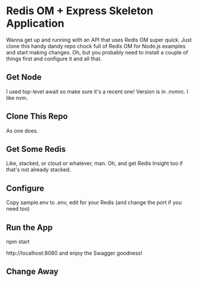 # Redis OM + Express Skeleton Application

Wanna get up and running with an API that uses Redis OM super quick. Just clone this handy dandy repo chock full of Redis OM for Node.js examples and start making changes. Oh, but you probably need to install a couple of things first and configure it and all that.

## Get Node

I used top-level await so make sure it's a recent one! Version is in .nvmrc. I like nvm.

## Clone This Repo

As one does.

## Get Some Redis

Like, stacked, or cloud or whatever, man. Oh, and get Redis Insight too if that's not already stacked.

## Configure

Copy sample.env to .env, edit for your Redis (and change the port if you need too)

## Run the App

npm start

http://localhost:8080 and enjoy the Swagger goodness!

## Change Away





